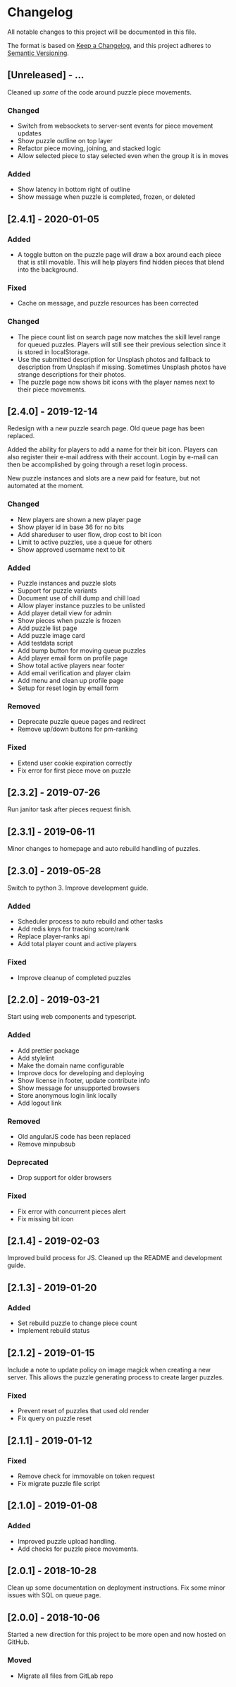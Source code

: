 # Changelog

All notable changes to this project will be documented in this file.

The format is based on [Keep a Changelog](https://keepachangelog.com/en/1.0.0/),
and this project adheres to [Semantic Versioning](https://semver.org/spec/v2.0.0.html).

<!--
Not every commit is added to this list, but many items listed are taken from the
git commit messages (`git shortlog 2.3.2..origin/develop`).
-->

## [Unreleased] - ...

Cleaned up _some_ of the code around puzzle piece movements.

### Changed

- Switch from websockets to server-sent events for piece movement updates
- Show puzzle outline on top layer
- Refactor piece moving, joining, and stacked logic
- Allow selected piece to stay selected even when the group it is in moves

### Added

- Show latency in bottom right of outline
- Show message when puzzle is completed, frozen, or deleted

## [2.4.1] - 2020-01-05

### Added

- A toggle button on the puzzle page will draw a box around each piece that is
  still movable. This will help players find hidden pieces that blend into the
  background.

### Fixed

- Cache on message, and puzzle resources has been corrected

### Changed

- The piece count list on search page now matches the skill level range for
  queued puzzles. Players will still see their previous selection since it is
  stored in localStorage.
- Use the submitted description for Unsplash photos and fallback to description
  from Unsplash if missing. Sometimes Unsplash photos have strange
  descriptions for their photos.
- The puzzle page now shows bit icons with the player names next to
  their piece movements.

## [2.4.0] - 2019-12-14

Redesign with a new puzzle search page. Old queue page has been replaced.

Added the ability for players to add a name for their bit icon. Players can also
register their e-mail address with their account. Login by e-mail can then be
accomplished by going through a reset login process.

New puzzle instances and slots are a new paid for feature, but not automated at
the moment.

### Changed

- New players are shown a new player page
- Show player id in base 36 for no bits
- Add shareduser to user flow, drop cost to bit icon
- Limit to active puzzles, use a queue for others
- Show approved username next to bit

### Added

- Puzzle instances and puzzle slots
- Support for puzzle variants
- Document use of chill dump and chill load
- Allow player instance puzzles to be unlisted
- Add player detail view for admin
- Show pieces when puzzle is frozen
- Add puzzle list page
- Add puzzle image card
- Add testdata script
- Add bump button for moving queue puzzles
- Add player email form on profile page
- Show total active players near footer
- Add email verification and player claim
- Add menu and clean up profile page
- Setup for reset login by email form

### Removed

- Deprecate puzzle queue pages and redirect
- Remove up/down buttons for pm-ranking

### Fixed

- Extend user cookie expiration correctly
- Fix error for first piece move on puzzle

## [2.3.2] - 2019-07-26

Run janitor task after pieces request finish.

## [2.3.1] - 2019-06-11

Minor changes to homepage and auto rebuild handling of puzzles.

## [2.3.0] - 2019-05-28

Switch to python 3. Improve development guide.

### Added

- Scheduler process to auto rebuild and other tasks
- Add redis keys for tracking score/rank
- Replace player-ranks api
- Add total player count and active players

### Fixed

- Improve cleanup of completed puzzles

## [2.2.0] - 2019-03-21

Start using web components and typescript.

### Added

- Add prettier package
- Add stylelint
- Make the domain name configurable
- Improve docs for developing and deploying
- Show license in footer, update contribute info
- Show message for unsupported browsers
- Store anonymous login link locally
- Add logout link

### Removed

- Old angularJS code has been replaced
- Remove minpubsub

### Deprecated

- Drop support for older browsers

### Fixed

- Fix error with concurrent pieces alert
- Fix missing bit icon

## [2.1.4] - 2019-02-03

Improved build process for JS. Cleaned up the README and development guide.

## [2.1.3] - 2019-01-20

### Added

- Set rebuild puzzle to change piece count
- Implement rebuild status

## [2.1.2] - 2019-01-15

Include a note to update policy on image magick when creating a new server. This
allows the puzzle generating process to create larger puzzles.

### Fixed

- Prevent reset of puzzles that used old render
- Fix query on puzzle reset

## [2.1.1] - 2019-01-12

### Fixed

- Remove check for immovable on token request
- Fix migrate puzzle file script

## [2.1.0] - 2019-01-08

### Added

- Improved puzzle upload handling.
- Add checks for puzzle piece movements.

## [2.0.1] - 2018-10-28

Clean up some documentation on deployment instructions. Fix some minor issues
with SQL on queue page.

## [2.0.0] - 2018-10-06

Started a new direction for this project to be more open and now hosted on
GitHub.

### Moved

- Migrate all files from GitLab repo
